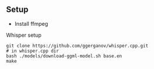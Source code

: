 ## Setup
- Install ffmpeg

Whisper setup
```
git clone https://github.com/ggerganov/whisper.cpp.git
# in whisper.cpp dir
bash ./models/download-ggml-model.sh base.en
make
```
